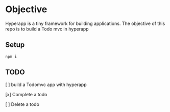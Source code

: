 # Objective

Hyperapp is a tiny framework for building applications. The objective of this repo is to build a Todo mvc in hyperapp

## Setup

```
npm i
```

## TODO

[ ] build a Todomvc app with hyperapp

[x] Complete a todo

[ ] Delete a todo
